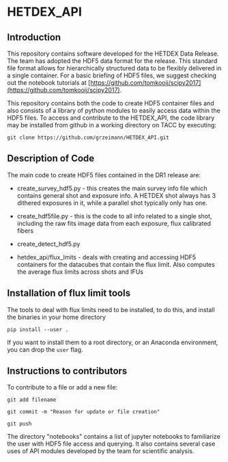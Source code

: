 # HETDEX_API

## Introduction 

This repository contains software developed for the HETDEX Data Release. The team has adopted the HDF5 data format for the release. This standard file format allows for hierarchically structured data to be flexibly delivered in a single container. For a basic briefing of HDF5 files, we suggest checking out the notebook tutorials at [https://github.com/tomkooij/scipy2017](https://github.com/tomkooij/scipy2017).  

This repository contains both the code to create HDF5 container files and also consists of a library of python modules to easily access data within the HDF5 files. To access and contribute to the HETDEX_API, the code library may be installed from github in a working directory on TACC by executing:

```
git clone https://github.com/grzeimann/HETDEX_API.git
```

## Description of Code

The main code to create HDF5 files contained in the DR1 release are:

* create_survey_hdf5.py - this creates the main survey info file which contains general shot and exposure info. A HETDEX shot always has 3 dithered exposures in it, while a parallel shot typically only has one.

* create_hdf5file.py - this is the code to all info related to a single shot, including the raw fits image data from each exposure, flux calibrated fibers

* create_detect_hdf5.py

* hetdex_api/flux_lmits - deals with creating and accessing HDF5 containers for the datacubes that contain the flux limit. Also computes
the average flux limits across shots and IFUs

## Installation of flux limit tools

The tools to deal with flux limits need to be installed, to do this, and install the binaries in your
home directory

```
pip install --user .

```

If you want to install them to a root directory, or an Anaconda environment, you can drop the ``user`` flag.

## Instructions to contributors

To contribute to a file or add a new file:

```
git add filename

git commit -m "Reason for update or file creation"

git push
```

The directory "notebooks" contains a list of jupyter notebooks to familiarize the user with HDF5 file access and querying. It also contains several case uses of API modules developed by the team for scientific analysis.
